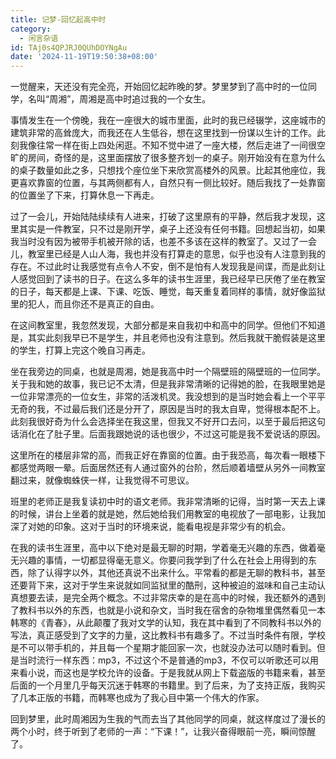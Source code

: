 ```yaml
---
title: 记梦-回忆起高中时
category:
  - 闲言杂语
id: TAj0s4QPJRJ0QUhDOYNgAu
date: '2024-11-19T19:50:38+08:00'
---
```




一觉醒来，天还没有完全亮，开始回忆起昨晚的梦。梦里梦到了高中时的一位同学，名叫“周湘”，周湘是高中时追过我的一个女生。

事情发生在一个傍晚，我在一座很大的城市里面，此时的我已经辍学，这座城市的建筑非常的高耸庞大，而我还在人生低谷，想在这里找到一份谋以生计的工作。此刻我像往常一样在街上四处闲逛。不知不觉中进了一座大楼，然后走进了一间很空旷的房间，奇怪的是，这里面摆放了很多整齐划一的桌子。刚开始没有在意为什么的桌子数量如此之多，只想找个座位坐下来欣赏高楼外的风景。比起其他座位，我更喜欢靠窗的位置，与其两侧都有人，自然只有一侧比较好。随后我找了一处靠窗的位置坐了下来，打算休息一下再走。

过了一会儿，开始陆陆续续有人进来，打破了这里原有的平静，然后我才发现，这里其实是一件教室，只不过是刚开学，桌子上还没有任何书籍。回想起当初，如果我当时没有因为被带手机被开除的话，也差不多该在这样的教室了。又过了一会儿，教室里已经是人山人海，我也并没有打算走的意思，似乎也没有人注意到我的存在。不过此时让我感觉有点令人不安，倒不是怕有人发现我是间谍，而是此刻让人感觉回到了读书的日子。在这么多年的读书生涯里，我已经早已厌倦了坐在教室的日子，每天都是上课、下课、吃饭、睡觉，每天重复着同样的事情，就好像监狱里的犯人，而且你还不是真正的自由。

在这间教室里，我忽然发现，大部分都是来自我初中和高中的同学。但他们不知道是，其实此刻我早已不是学生，并且老师也没有注意到。然后我就干脆假装是这里的学生，打算上完这个晚自习再走。

坐在我旁边的同桌，也就是周湘，她是我高中时一个隔壁班的隔壁班的一位同学。关于我和她的故事，我已记不太清，但是我非常清晰的记得她的脸，在我眼里她是一位非常漂亮的一位女生，非常的活泼机灵。我没想到的是当时她会看上一个平平无奇的我，不过最后我们还是分开了，原因是当时的我太自卑，觉得根本配不上。此刻我很好奇为什么会选择坐在我这里，但我又不好开口去问，以至于最后把这句话消化在了肚子里。后面我跟她说的话也很少，不过这可能是我不爱说话的原因。

这里所在的楼层非常的高，而我正好在靠窗的位置。由于我恐高，每次看一眼楼下都感觉两眼一晕。后面居然还有人通过窗外的台阶，然后顺着墙壁从另外一间教室翻过来，就像蜘蛛侠一样，让我觉得不可思议。

班里的老师正是我复读初中时的语文老师。我非常清晰的记得，当时第一天去上课的时候，讲台上坐着的就是她，然后她给我们用教室的电视放了一部电影，让我加深了对她的印象。这对于当时的环境来说，能看电视是非常少有的机会。

在我的读书生涯里，高中以下绝对是最无聊的时期，学着毫无兴趣的东西，做着毫无兴趣的事情，一切都显得毫无意义。你要问我学到了什么在社会上用得到的东西，除了认得字以外，其他还真说不出来什么。平常看的都是无聊的教科书，甚至还要背下来，这对于学生来说就如同监狱里的酷刑，这种被迫的滋味和自己主动认真想要去读，是完全两个概念。不过非常庆幸的是在高中的时候，我还额外的遇到了教科书以外的东西，也就是小说和杂文，当时我在宿舍的杂物堆里偶然看见一本韩寒的《青春》，从此颠覆了我对文学的认知，我在其中看到了不同教科书以外的写法，真正感受到了文字的力量，这比教科书有趣多了。不过当时条件有限，学校是不可以带手机的，并且每一个星期才能回家一次，也就没办法可以随时看到。但是当时流行一样东西：mp3，不过这个不是普通的mp3，不仅可以听歌还可以用来看小说，而这也是学校允许的设备。于是我就从网上下载盗版的书籍来看，甚至后面的一个月里几乎每天沉迷于韩寒的书籍里。到了后来，为了支持正版，我购买了几本正版的书籍，而韩寒也成为了我心目中第一个伟大的作家。

回到梦里，此时周湘因为生我的气而去当了其他同学的同桌，就这样度过了漫长的两个小时，终于听到了老师的一声：“下课！”，让我兴奋得眼前一亮，瞬间惊醒了。
